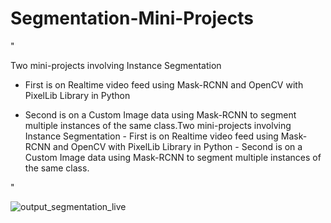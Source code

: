 # Segmentation-Mini-Projects
"

Two mini-projects involving Instance Segmentation

- First is on Realtime video feed using Mask-RCNN and OpenCV with PixelLib Library in 
Python

- Second is on a Custom Image data using Mask-RCNN to segment multiple instances of the same class.Two mini-projects involving Instance Segmentation - First is on Realtime video feed using Mask-RCNN and OpenCV with PixelLib Library in Python - Second is on a Custom Image data using Mask-RCNN to segment multiple instances of the same class.

"


![output_segmentation_live](https://user-images.githubusercontent.com/80156877/200923936-5839f26a-d586-4fd8-94be-f91a7813be21.png)
